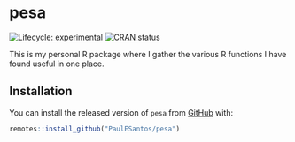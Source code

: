 
<!-- README.md is generated from README.Rmd. Please edit that file -->

# pesa

<!-- badges: start -->

[![Lifecycle:
experimental](https://img.shields.io/badge/lifecycle-experimental-orange.svg)](https://lifecycle.r-lib.org/articles/stages.html#experimental)
[![CRAN
status](https://www.r-pkg.org/badges/version/pesa)](https://CRAN.R-project.org/package=pesa)
<!-- badges: end -->

This is my personal R package where I gather the various R functions I
have found useful in one place.

## Installation

You can install the released version of `pesa` from
[GitHub](https://github.com/) with:

``` r
remotes::install_github("PaulESantos/pesa")
```
